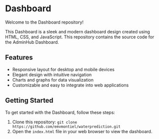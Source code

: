 # Dashboard

Welcome to the Dashboard repository!

This Dashboard is a sleek and modern dashboard design created using HTML, CSS, and JavaScript. This repository contains the source code for the AdminHub Dashboard.

## Features

- Responsive layout for desktop and mobile devices
- Elegant design with intuitive navigation
- Charts and graphs for data visualization
- Customizable and easy to integrate into web applications

## Getting Started

To get started with the Dashboard, follow these steps:

1. Clone this repository: `git clone https://github.com/emvmontiel/waterprediction.git`
2. Open the `index.html` file in your web browser to view the dashboard.

